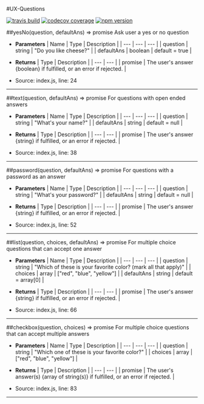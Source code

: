 #UX-Questions

[![travis build](https://img.shields.io/travis/unumux/ux-questions.svg?style=flat-square)](https://travis-ci.org/unumux/ux-questions)
[![codecov coverage](https://img.shields.io/codecov/c/github/unumux/ux-questions.svg?style=flat-square)](https://codecov.io/github/unumux/ux-questions)
[![npm version](https://img.shields.io/npm/v/@unumux/ux-questions.svg?style=flat-square)](https://www.npmjs.com/package/@unumux/ux-questions)

##yesNo(question, defaultAns) => promise
Ask user a yes or no question

- **Parameters**
    | Name | Type | Description |
    | --- | --- | --- |
    | question | string | &quot;Do you like cheese?&quot; |
    | defaultAns | boolean | default = true |


- **Returns**
    | Type | Description |
    | --- | --- |
    | promise | The user&#x27;s answer {boolean} if fulfilled, or an error if rejected. |


- Source: index.js, line: 24
---
##text(question, defaultAns) => promise
For questions with open ended answers

- **Parameters**
    | Name | Type | Description |
    | --- | --- | --- |
    | question | string | &quot;What&#x27;s your name?&quot; |
    | defaultAns | string | default = null |


- **Returns**
    | Type | Description |
    | --- | --- |
    | promise | The user&#x27;s answer {string} if fulfilled, or an error if rejected. |


- Source: index.js, line: 38
---
##password(question, defaultAns) => promise
For questions with a password as an answer

- **Parameters**
    | Name | Type | Description |
    | --- | --- | --- |
    | question | string | &quot;What&#x27;s your password?&quot; |
    | defaultAns | string | default = null |


- **Returns**
    | Type | Description |
    | --- | --- |
    | promise | The user&#x27;s answer {string} if fulfilled, or an error if rejected. |


- Source: index.js, line: 52
---
##list(question, choices, defaultAns) => promise
For multiple choice questions that can accept one answer

- **Parameters**
    | Name | Type | Description |
    | --- | --- | --- |
    | question | string | &quot;Which of these is your favorite color? (mark all that apply)&quot; |
    | choices | array | [&quot;red&quot;, &quot;blue&quot;, &quot;yellow&quot;] |
    | defaultAns | string | default = array[0] |


- **Returns**
    | Type | Description |
    | --- | --- |
    | promise | The user&#x27;s answer {string} if fulfilled, or an error if rejected. |


- Source: index.js, line: 66
---
##checkbox(question, choices) => promise
For multiple choice questions that can accept multiple answers

- **Parameters**
    | Name | Type | Description |
    | --- | --- | --- |
    | question | string | &quot;Which one of these is your favorite color?&quot; |
    | choices | array | [&quot;red&quot;, &quot;blue&quot;, &quot;yellow&quot;] |


- **Returns**
    | Type | Description |
    | --- | --- |
    | promise | The user&#x27;s answer(s) {array of string(s)} if fulfilled, or an error if rejected. |


- Source: index.js, line: 83
---
